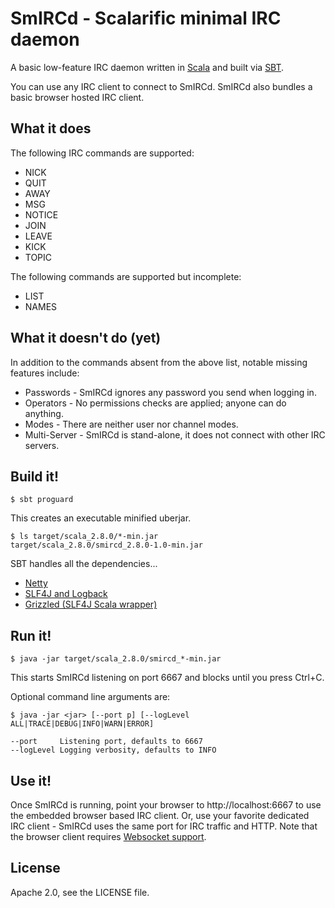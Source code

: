 SmIRCd - Scalarific minimal IRC daemon
======================================

A basic low-feature IRC daemon written in [Scala](http://www.scala-lang.org/) and built via [SBT](http://code.google.com/p/simple-build-tool/).

You can use any IRC client to connect to SmIRCd. SmIRCd also bundles a basic browser hosted IRC client.

What it does
--------------------------------------

The following IRC commands are supported:

* NICK
* QUIT
* AWAY
* MSG
* NOTICE
* JOIN
* LEAVE
* KICK
* TOPIC

The following commands are supported but incomplete:

* LIST
* NAMES

What it doesn't do (yet)
--------------------------------------

In addition to the commands absent from the above list, notable missing features include:

* Passwords - SmIRCd ignores any password you send when logging in.
* Operators - No permissions checks are applied; anyone can do anything.
* Modes - There are neither user nor channel modes.
* Multi-Server - SmIRCd is stand-alone, it does not connect with other IRC servers.

Build it!
--------------------------------------

    $ sbt proguard

This creates an executable minified uberjar.

    $ ls target/scala_2.8.0/*-min.jar
    target/scala_2.8.0/smircd_2.8.0-1.0-min.jar

SBT handles all the dependencies...

* [Netty](http://www.jboss.org/netty)
* [SLF4J and Logback](http://logback.qos.ch/)
* [Grizzled (SLF4J Scala wrapper)](http://bmc.github.com/grizzled-slf4j/)

Run it!
--------------------------------------

    $ java -jar target/scala_2.8.0/smircd_*-min.jar

This starts SmIRCd listening on port 6667 and blocks until you press Ctrl+C.

Optional command line arguments are:

    $ java -jar <jar> [--port p] [--logLevel ALL|TRACE|DEBUG|INFO|WARN|ERROR]

    --port     Listening port, defaults to 6667
    --logLevel Logging verbosity, defaults to INFO

Use it!
--------------------------------------

Once SmIRCd is running, point your browser to http://localhost:6667 to use the embedded
browser based IRC client. Or, use your favorite dedicated IRC client - SmIRCd uses the
same port for IRC traffic and HTTP. Note that the browser client requires
[Websocket support](http://en.wikipedia.org/wiki/WebSockets#Browsers_supporting_WebSocket).

License
--------------------------------------

Apache 2.0, see the LICENSE file.

